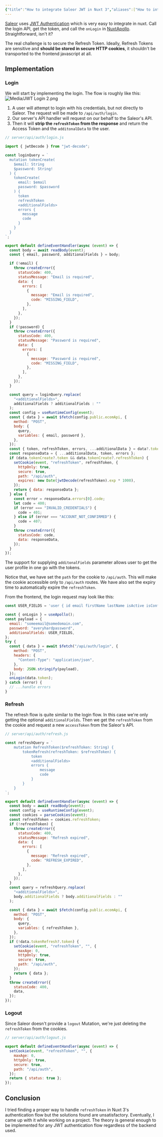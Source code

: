 ```yaml
---
{"title":"How to integrate Saleor JWT in Nuxt 3","aliases":["How to integrate Saleor JWT in Nuxt 3"],"created":"2024-04-29T10:26:43+06:00","updated":"2024-06-24T15:42:11+06:00","dg-publish":true,"dg-note-icon":3,"tags":["technical","how-to","nuxt3","nuxt","apollo","graphql","saleor","jwt","django"],"dg-path":"Writings/Technical/HowTos/How to integrate Saleor JWT in Nuxt 3.md","permalink":"/writings/technical/how-tos/how-to-integrate-saleor-jwt-in-nuxt-3/","dgPassFrontmatter":true,"noteIcon":3}
---
```


[Saleor](https://saleor.io) uses [JWT Authentication](https://docs.saleor.io/docs/3.x/api-usage/authentication) which is very easy to integrate in nuxt. Call the login API, get the token, and call the `onLogin` in [NuxtApollo](https://apollo.nuxtjs.org/recipes/authentication). Straightforward, isn't it?

The real challenge is to secure the Refresh Token. Ideally, Refresh Tokens are sensitive and **should be stored in secure HTTP cookies**, it shouldn't be transported to the frontend javascript at all.

## Implementation
### Login
We will start by implementing the login. The flow is roughly like this:
![Media/JWT Login 2.png](/img/user/Media/JWT%20Login%202.png)

1. A user will attempt to login with his credentials, but not directly to Saleor. The request will be made to `/api/auth/login`.
2. Our server's API handler will request on our behalf to the Saleor's API.
3. Then it will **strip the `refreshToken` from the response** and return the Access Token and the `additonalData` to the user.

```javascript
// server/api/auth/login.js

import { jwtDecode } from "jwt-decode";

const loginQuery = `
  mutation tokenCreate(
    $email: String
    $password: String!
  ) {
    tokenCreate(
      email: $email
      password: $password
    ) {
      token
      refreshToken
      <additionalFields>
      errors {
        message
        code
      }
    }
  }
`;

export default defineEventHandler(async (event) => {
  const body = await readBody(event);
  const { email, password, additionalFields } = body;

  if (!email) {
    throw createError({
      statusCode: 400,
      statusMessage: "Email is required",
      data: {
        errors: [
          {
            message: "Email is required",
            code: "MISSING_FIELD",
          },
        ],
      },
    });
  }
  if (!password) {
    throw createError({
      statusCode: 400,
      statusMessage: "Password is required",
      data: {
        errors: [
          {
            message: "Password is required",
            code: "MISSING_FIELD",
          },
        ],
      },
    });
  }

  const query = loginQuery.replace(
    "<additionalFields>",
    additionalFields ? additionalFields : ""
  );
  const config = useRuntimeConfig(event);
  const { data } = await $fetch(config.public.ecomApi, {
    method: "POST",
    body: {
      query,
      variables: { email, password },
    },
  });
  const { token, refreshToken, errors, ...additionalData } = data?.tokenCreate;
  const responseData = { ...additionalData, token, errors };
  if (data.tokenCreate?.token && data.tokenCreate?.refreshToken) {
    setCookie(event, "refreshToken", refreshToken, {
      httpOnly: true,
      secure: true,
      path: "/api/auth",
      expires: new Date(jwtDecode(refreshToken).exp * 1000),
    });
    return { data: responseData };
  } else {
    const error = responseData.errors[0].code;
    let code = 400;
    if (error === "INVALID_CREDENTIALS") {
      code = 401;
    } else if (error === "ACCOUNT_NOT_CONFIRMED") {
      code = 407;
    }
    throw createError({
      statusCode: code,
      data: responseData,
    });
  }
});

```

The support for supplying `additonalFields` parameter allows user to get the user profile in one go with the tokens.

Notice that, we have set the `path` for the cookie to `/api/auth`. This will make the cookie accessible only to `/api/auth` routes. We have also set the expiry time to automatically expire the `refreshToken`.

From the frontend, the login request may look like this:

```javascript
const USER_FIELDS = 'user { id email firstName lastName isActive isConfirmed metafields(keys: ["gender"])';

const { onLogin } = useApollo();
const payload = {
  email: "someemail@somedomain.com",
  password: "averyhardpassword",
  additionalFields: USER_FIELDS,
};
try {
  const { data } = await $fetch("/api/auth/login", {
    method: "POST",
    headers: {
      "Content-Type": "application/json",
    },
    body: JSON.stringify(payload),
  });
  onLogin(data.token);
} catch (error) {
  // ...handle errors
}

```

### Refresh
The refresh flow is quite similar to the login flow. In this case we're only getting the optional `additionalFields`. Then we get the `refreshToken` from the cookie and request a new `accessToken` from the Saleor's API.

```javascript
// server/api/auth/refresh.js

const refreshQuery = `
    mutation RefreshToken($refreshToken: String) {
        tokenRefresh(refreshToken: $refreshToken) {
            token
            <additionalFields>
            errors {
                message
                code
            }
        }
    }
`;

export default defineEventHandler(async (event) => {
  const body = await readBody(event);
  const config = useRuntimeConfig(event);
  const cookies = parseCookies(event);
  const refreshToken = cookies.refreshToken;
  if (!refreshToken) {
    throw createError({
      statusCode: 400,
      statusMessage: "Refresh expired",
      data: {
        errors: [
          {
            message: "Refresh expired",
            code: "REFRESH_EXPIRED",
          },
        ],
      },
    });
  }
  const query = refreshQuery.replace(
    "<additionalFields>",
    body.additionalFields ? body.additionalFields : ""
  );

  const { data } = await $fetch(config.public.ecomApi, {
    method: "POST",
    body: {
      query,
      variables: { refreshToken },
    },
  });
  if (!data.tokenRefresh?.token) {
    setCookie(event, "refreshToken", "", {
      maxAge: 0,
      httpOnly: true,
      secure: true,
      path: "/api/auth",
    });
    return { data };
  }
  throw createError({
    statusCode: 400,
    data,
  });
});

```

### Logout
Since Saleor doesn't provide a `logout` Mutation, we're just deleting the `refreshToken` from the cookies.

```javascript
// server/api/auth/logout.js

export default defineEventHandler(async (event) => {
  setCookie(event, "refreshToken", "", {
    maxAge: 0,
    httpOnly: true,
    secure: true,
    path: "/api/auth",
  });
  return { status: true };
});
```

## Conclusion
I tried finding a proper way to handle `refreshToken` in Nuxt 3's authentication flow but the solutions found are unsatisfactory. Eventually, I came up with it while working on a project. The theory is general enough to be implemented for any JWT authentication flow regardless of the backend used.